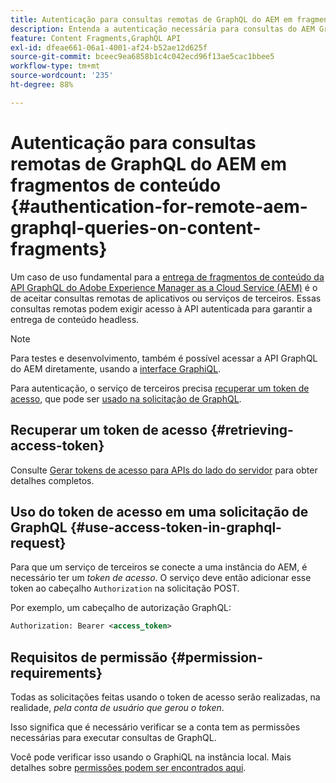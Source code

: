 ```yaml
---
title: Autenticação para consultas remotas de GraphQL do AEM em fragmentos de conteúdo
description: Entenda a autenticação necessária para consultas do AEM GraphQL remoto para proteger sua entrega de conteúdo headless.
feature: Content Fragments,GraphQL API
exl-id: dfeae661-06a1-4001-af24-b52ae12d625f
source-git-commit: bceec9ea6858b1c4c042ecd96f13ae5cac1bbee5
workflow-type: tm+mt
source-wordcount: '235'
ht-degree: 88%

---
```


# Autenticação para consultas remotas de GraphQL do AEM em fragmentos de conteúdo {#authentication-for-remote-aem-graphql-queries-on-content-fragments}

Um caso de uso fundamental para a [entrega de fragmentos de conteúdo da API GraphQL do Adobe Experience Manager as a Cloud Service (AEM)](/help/headless/graphql-api/content-fragments.md) é o de aceitar consultas remotas de aplicativos ou serviços de terceiros. Essas consultas remotas podem exigir acesso à API autenticada para garantir a entrega de conteúdo headless.

>[!NOTE]
>
>Para testes e desenvolvimento, também é possível acessar a API GraphQL do AEM diretamente, usando a [interface GraphiQL](/help/headless/graphql-api/graphiql-ide.md).

Para autenticação, o serviço de terceiros precisa [recuperar um token de acesso](#retrieving-access-token), que pode ser [usado na solicitação de GraphQL](#use-access-token-in-graphql-request).

## Recuperar um token de acesso {#retrieving-access-token}

Consulte [Gerar tokens de acesso para APIs do lado do servidor](/help/implementing/developing/introduction/generating-access-tokens-for-server-side-apis.md) para obter detalhes completos.

## Uso do token de acesso em uma solicitação de GraphQL {#use-access-token-in-graphql-request}

Para que um serviço de terceiros se conecte a uma instância do AEM, é necessário ter um *token de acesso*. O serviço deve então adicionar esse token ao cabeçalho `Authorization` na solicitação POST.

Por exemplo, um cabeçalho de autorização GraphQL:

```xml
Authorization: Bearer <access_token>
```

## Requisitos de permissão {#permission-requirements}

Todas as solicitações feitas usando o token de acesso serão realizadas, na realidade, *pela conta de usuário que gerou o token*.

Isso significa que é necessário verificar se a conta tem as permissões necessárias para executar consultas de GraphQL.

Você pode verificar isso usando o GraphiQL na instância local. Mais detalhes sobre [permissões podem ser encontrados aqui](/help/headless/security/permissions.md).
